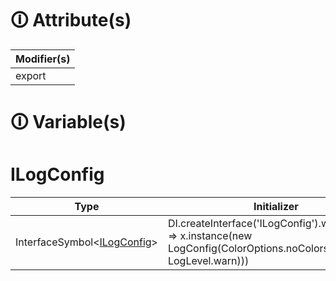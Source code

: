 # &#128712; Attribute(s)

| Modifier(s)                            |
|----------------------------------------|
| export |

# &#128712; Variable(s)

# ILogConfig

| Type                        | Initializer                       |
|-----------------------------|-----------------------------------|
| InterfaceSymbol&lt;[ILogConfig](https://hamedfathi.gitbook.io/aurelia-2-doc-api/kernel/interface/logger/ilogconfig)&gt; | DI.createInterface<ILogConfig>('ILogConfig').withDefault(x => x.instance(new LogConfig(ColorOptions.noColors, LogLevel.warn))) |